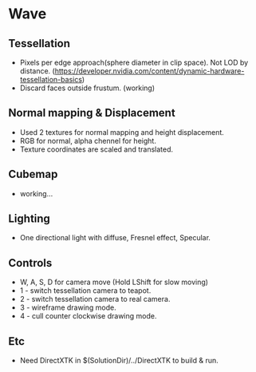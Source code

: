 # Wave
## Tessellation 
- Pixels per edge approach(sphere diameter in clip space). Not LOD by distance. (https://developer.nvidia.com/content/dynamic-hardware-tessellation-basics)
- Discard faces outside frustum. (working)

## Normal mapping & Displacement
- Used 2 textures for normal mapping and height displacement.
- RGB for normal, alpha chennel for height.
- Texture coordinates are scaled and translated.

## Cubemap
- working...

## Lighting
- One directional light with diffuse, Fresnel effect, Specular.

## Controls
- W, A, S, D for camera move (Hold LShift for slow moving)
- 1 - switch tessellation camera to teapot.
- 2 - switch tessellation camera to real camera.
- 3 - wireframe drawing mode.
- 4 - cull counter clockwise drawing mode.

## Etc
- Need DirectXTK in $(SolutionDir)/../DirectXTK to build & run.
